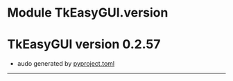 # Module TkEasyGUI.version

# TkEasyGUI version 0.2.57

- audo generated by [pyproject.toml](https://github.com/kujirahand/tkeasygui-python/blob/main/pyproject.toml)

---------------------------



